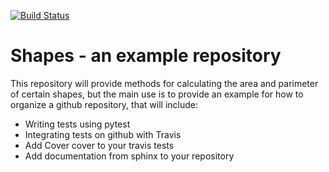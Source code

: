 [![Build Status](https://travis-ci.org/sukanyasasmal/shapes-tutorial.svg?branch=master)](https://travis-ci.org/sukanyasasmal/shapes-tutorial)

# Shapes - an example repository

This repository will provide methods for calculating the area and parimeter of certain shapes, but the main use
is to provide an example for how to organize a github repository, that will include:

* Writing tests using pytest
* Integrating tests on github with Travis
* Add Cover cover to your travis tests
* Add documentation from sphinx to your repository


